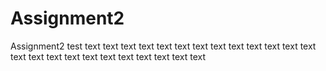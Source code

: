 # Assignment2
Assignment2
test
text
text
text
text
text
text
text
text
text
text
text
text
text
text
text
text
text
text
text
text
text
text
text
text
